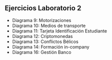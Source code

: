 ## Ejercicios Laboratorio 2
* Diagrama 9: Motorizaciones
* Diagrama 10: Medios de transporte
* Diagrama 11: Tarjeta Identificación Estudiante
* Diagrama 12: Criptomonedas
* Diagrama 13: Conflictos Bélicos
* Diagrama 14: Formación in-company
* Diagrama 16: Gestión Banco
